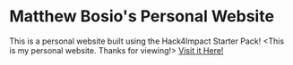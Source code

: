 # Matthew Bosio's Personal Website
This is a personal website built using the Hack4Impact Starter Pack!
<This is my personal website. Thanks for viewing!>
[Visit it Here!](https://mtbosio.github.io)
